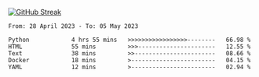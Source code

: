 [![GitHub Streak](https://streak-stats.demolab.com?user=renren-017&theme=sea&hide_border=true&background=DD272700)](https://git.io/streak-stats)

<!--START_SECTION:waka-->

```text
From: 28 April 2023 - To: 05 May 2023

Python            4 hrs 55 mins   >>>>>>>>>>>>>>>>>--------   66.98 %
HTML              55 mins         >>>----------------------   12.55 %
Text              38 mins         >>-----------------------   08.66 %
Docker            18 mins         >------------------------   04.15 %
YAML              12 mins         >------------------------   02.94 %
```

<!--END_SECTION:waka-->
